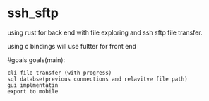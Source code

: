 # ssh_sftp

using rust for back end with file exploring and ssh sftp file transfer.

using c bindings will use fultter for front end 

#goals 
goals(main):

    cli file transfer (with progress)
    sql databse(previous connections and relavitve file path)
    gui implmentatin
    export to mobile

